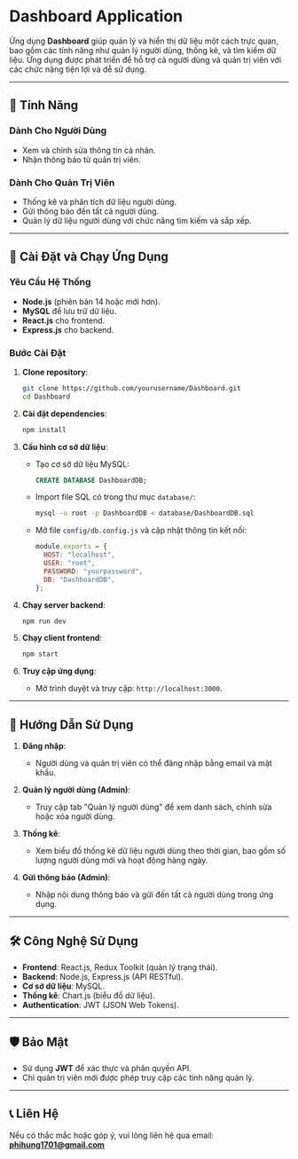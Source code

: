# Dashboard Application

Ứng dụng **Dashboard** giúp quản lý và hiển thị dữ liệu một cách trực quan, bao gồm các tính năng như quản lý người dùng, thống kê, và tìm kiếm dữ liệu. Ứng dụng được phát triển để hỗ trợ cả người dùng và quản trị viên với các chức năng tiện lợi và dễ sử dụng.

---

## 📝 Tính Năng

### Dành Cho Người Dùng
- Xem và chỉnh sửa thông tin cá nhân.
- Nhận thông báo từ quản trị viên.

### Dành Cho Quản Trị Viên
- Thống kê và phân tích dữ liệu người dùng.
- Gửi thông báo đến tất cả người dùng.
- Quản lý dữ liệu người dùng với chức năng tìm kiếm và sắp xếp.

---

## 🚀 Cài Đặt và Chạy Ứng Dụng

### Yêu Cầu Hệ Thống
- **Node.js** (phiên bản 14 hoặc mới hơn).
- **MySQL** để lưu trữ dữ liệu.
- **React.js** cho frontend.
- **Express.js** cho backend.

### Bước Cài Đặt

1. **Clone repository**:
   ```bash
   git clone https://github.com/yourusername/Dashboard.git
   cd Dashboard
   ```

2. **Cài đặt dependencies**:
   ```bash
   npm install
   ```

3. **Cấu hình cơ sở dữ liệu**:
   - Tạo cơ sở dữ liệu MySQL:
     ```sql
     CREATE DATABASE DashboardDB;
     ```
   - Import file SQL có trong thư mục `database/`:
     ```bash
     mysql -u root -p DashboardDB < database/DashboardDB.sql
     ```
   - Mở file `config/db.config.js` và cập nhật thông tin kết nối:
     ```javascript
     module.exports = {
       HOST: "localhost",
       USER: "root",
       PASSWORD: "yourpassword",
       DB: "DashboardDB",
     };
     ```

4. **Chạy server backend**:
   ```bash
   npm run dev
   ```

5. **Chạy client frontend**:
   ```bash
   npm start
   ```

6. **Truy cập ứng dụng**:
   - Mở trình duyệt và truy cập: `http://localhost:3000`.

---

## 🌟 Hướng Dẫn Sử Dụng

1. **Đăng nhập**:
   - Người dùng và quản trị viên có thể đăng nhập bằng email và mật khẩu.

2. **Quản lý người dùng (Admin)**:
   - Truy cập tab "Quản lý người dùng" để xem danh sách, chỉnh sửa hoặc xóa người dùng.

3. **Thống kê**:
   - Xem biểu đồ thống kê dữ liệu người dùng theo thời gian, bao gồm số lượng người dùng mới và hoạt động hàng ngày.

4. **Gửi thông báo (Admin)**:
   - Nhập nội dung thông báo và gửi đến tất cả người dùng trong ứng dụng.

---

## 🛠 Công Nghệ Sử Dụng

- **Frontend**: React.js, Redux Toolkit (quản lý trạng thái).
- **Backend**: Node.js, Express.js (API RESTful).
- **Cơ sở dữ liệu**: MySQL.
- **Thống kê**: Chart.js (biểu đồ dữ liệu).
- **Authentication**: JWT (JSON Web Tokens).

---

## 🛡️ Bảo Mật

- Sử dụng **JWT** để xác thực và phân quyền API.
- Chỉ quản trị viên mới được phép truy cập các tính năng quản lý.

---


## 📞 Liên Hệ

Nếu có thắc mắc hoặc góp ý, vui lòng liên hệ qua email: **phihung1701@gmail.com**
